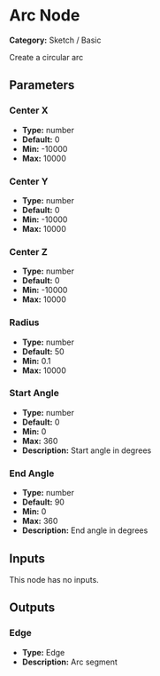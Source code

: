 
# Arc Node

**Category:** Sketch / Basic

Create a circular arc

## Parameters


### Center X
- **Type:** number
- **Default:** 0
- **Min:** -10000
- **Max:** 10000



### Center Y
- **Type:** number
- **Default:** 0
- **Min:** -10000
- **Max:** 10000



### Center Z
- **Type:** number
- **Default:** 0
- **Min:** -10000
- **Max:** 10000



### Radius
- **Type:** number
- **Default:** 50
- **Min:** 0.1
- **Max:** 10000



### Start Angle
- **Type:** number
- **Default:** 0
- **Min:** 0
- **Max:** 360
- **Description:** Start angle in degrees


### End Angle
- **Type:** number
- **Default:** 90
- **Min:** 0
- **Max:** 360
- **Description:** End angle in degrees


## Inputs

This node has no inputs.

## Outputs


### Edge
- **Type:** Edge
- **Description:** Arc segment



